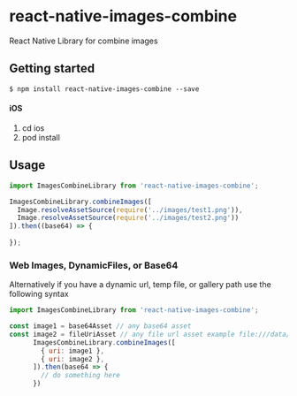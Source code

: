 
# react-native-images-combine
React Native Library for combine images

## Getting started

`$ npm install react-native-images-combine --save`


#### iOS
1. cd ios
2. pod install


## Usage
```javascript
import ImagesCombineLibrary from 'react-native-images-combine';

ImagesCombineLibrary.combineImages([
  Image.resolveAssetSource(require('../images/test1.png')),
  Image.resolveAssetSource(require('../images/test2.png'))
]).then((base64) => {
              
});
```

### Web Images, DynamicFiles, or Base64
Alternatively if you have a dynamic url, temp file, or gallery path use the following syntax
```javascript
import ImagesCombineLibrary from 'react-native-images-combine';

const image1 = base64Asset // any base64 asset
const image2 = fileUriAsset // any file url asset example file:///data/user/0/com.myapp//cache/tempitem.png
      ImagesCombineLibrary.combineImages([
        { uri: image1 },
        { uri: image2 },
      ]).then(base64 => {
        // do something here
      })
```

  

